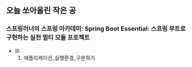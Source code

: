 ## 오늘 쏘아올린 작은 공

### 스프링러너의 스프링 아카데미: Spring Boot Essential: 스프링 부트로 구현하는 실전 멀티 모듈 프로젝트
- [x] 01. 애플리케이션_실행환경_구분하기
